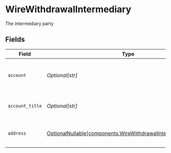 # WireWithdrawalIntermediary

The intermediary party


## Fields

| Field                                                                                                                          | Type                                                                                                                           | Required                                                                                                                       | Description                                                                                                                    | Example                                                                                                                        |
| ------------------------------------------------------------------------------------------------------------------------------ | ------------------------------------------------------------------------------------------------------------------------------ | ------------------------------------------------------------------------------------------------------------------------------ | ------------------------------------------------------------------------------------------------------------------------------ | ------------------------------------------------------------------------------------------------------------------------------ |
| `account`                                                                                                                      | *Optional[str]*                                                                                                                | :heavy_minus_sign:                                                                                                             | The account number of the intermediary party                                                                                   | NL02ABNA0123456789                                                                                                             |
| `account_title`                                                                                                                | *Optional[str]*                                                                                                                | :heavy_minus_sign:                                                                                                             | The name of the intermediary party                                                                                             | Jane Dough                                                                                                                     |
| `address`                                                                                                                      | [OptionalNullable[components.WireWithdrawalIntermediaryAddress]](../../models/components/wirewithdrawalintermediaryaddress.md) | :heavy_minus_sign:                                                                                                             | The address of the intermediary party                                                                                          |                                                                                                                                |